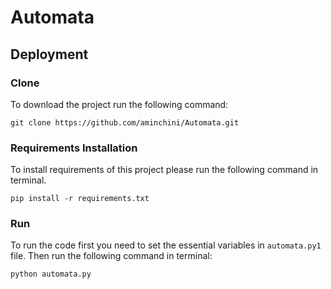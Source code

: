 # Automata

## Deployment
### Clone
To download the project run the following command:
```shell
git clone https://github.com/aminchini/Automata.git
```
### Requirements Installation
To install requirements of this project please run the following command in terminal.

```shell
pip install -r requirements.txt
```
### Run
To run the code first you need to set the essential variables in `automata.py1` file.
Then run the following command in terminal:
```shell
python automata.py
```